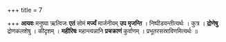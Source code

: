 +++
title = 7

+++
**आयवः** मनुष्या ऋत्विजः **एतं** सोमं **मर्ज्यं** मार्जनीयम् **उप** **मृजन्ति** । निष्पीडयन्तीत्यर्थः । कुत्र । **द्रोणेषु** द्रोणकलशेषु । कीदृशम् । **महीरिषः** महान्त्यन्नानि **प्रचक्राणं** कुर्वाणम् । प्रभूतरसस्राविणमित्यर्थः ॥